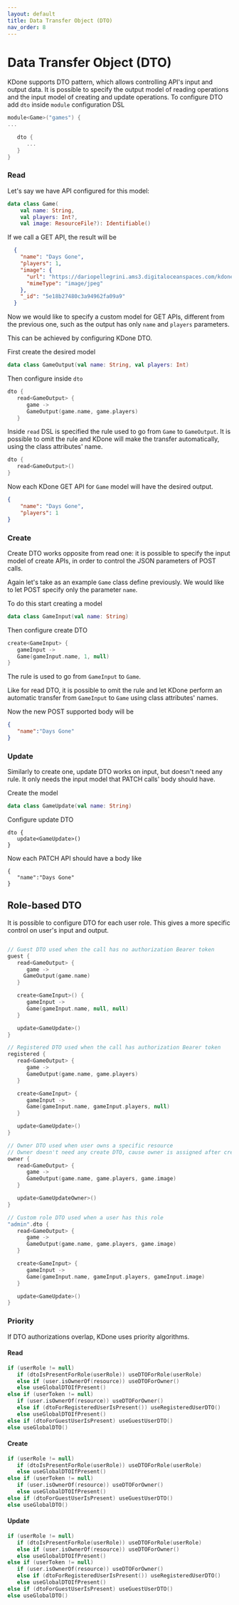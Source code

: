 ```yaml
---
layout: default
title: Data Transfer Object (DTO)
nav_order: 8
---
```


# Data Transfer Object (DTO)

KDone supports DTO pattern, which allows controlling API's input and output data. It is possible to specify the output model of reading operations and the input model of creating and update operations.
To configure DTO add `dto` inside `module` configuration DSL

```kotlin
module<Game>("games") {
...

   dto {
      ...
   }
}
```

### Read
Let's say we have API configured for this model:
```kotlin
data class Game(
    val name: String,
    val players: Int?,
    val image: ResourceFile?): Identifiable()
```

If we call a GET API, the result will be
```json
  {
    "name": "Days Gone",
    "players": 1,
    "image": {
      "url": "https://dariopellegrini.ams3.digitaloceanspaces.com/kdone/game/1578676851711aozI0SMf9C-Days-Gone-768x432.jpg",
      "mimeType": "image/jpeg"
    },
    "_id": "5e18b27480c3a94962fa09a9"
  }
```

Now we would like to specify a custom model for GET APIs, different from the previous one, such as the output has only `name` and `players` parameters.

This can be achieved by configuring KDone DTO.

First create the desired model

```kotlin
data class GameOutput(val name: String, val players: Int)
```

Then configure inside `dto`

```kotlin
dto {
   read<GameOutput> {
      game ->
      GameOutput(game.name, game.players)
   }
```

Inside `read` DSL is specified the rule used to go from `Game` to `GameOutput`. It is possible to omit the rule and KDone will make the transfer automatically, using the class attributes' name.
```kotlin
dto {
   read<GameOutput>()
}
```

Now each KDone GET API for `Game` model will have the desired output.
```json
{
    "name": "Days Gone",
    "players": 1
}

```

### Create
Create DTO works opposite from read one: it is possible to specify the input model of create APIs, in order to control the JSON parameters of POST calls.

Again let's take as an example `Game` class define previously.
We would like to let POST specify only the parameter `name`.  

To do this start creating a model
```kotlin
data class GameInput(val name: String)
```

Then configure create DTO
```kotlin
create<GameInput> {
   gameInput ->
   Game(gameInput.name, 1, null)
}
```

The rule is used to go from `GameInput` to `Game`.

Like for read DTO, it is possible to omit the rule and let KDone perform an automatic transfer from `GameInput` to `Game` using class attributes' names.

Now the new POST supported body will be
```json
{
   "name":"Days Gone"
}
```

### Update
Similarly to create one, update DTO works on input, but doesn't need any rule. It only needs the input model that PATCH calls' body should have.

Create the model
```kotlin
data class GameUpdate(val name: String)
```

Configure update DTO
```
dto {
   update<GameUpdate>()
}
```

Now each PATCH API should have a body like
```
{
   "name":"Days Gone"
}
```

## Role-based DTO
It is possible to configure DTO for each user role. This gives a more specific control on user's input and output.
```kotlin

// Guest DTO used when the call has no authorization Bearer token
guest {
   read<GameOutput> {
      game ->
     GameOutput(game.name)
   }

   create<GameInput>() {
      gameInput ->
      Game(gameInput.name, null, null)
   }

   update<GameUpdate>()
}

// Registered DTO used when the call has authorization Bearer token
registered {
   read<GameOutput> {
      game ->
      GameOutput(game.name, game.players)
   }

   create<GameInput> {
      gameInput ->
      Game(gameInput.name, gameInput.players, null)
   }

   update<GameUpdate>()
}

// Owner DTO used when user owns a specific resource
// Owner doesn't need any create DTO, cause owner is assigned after creation
owner {
   read<GameOutput> {
      game ->
      GameOutput(game.name, game.players, game.image)
   }

   update<GameUpdateOwner>()
}

// Custom role DTO used when a user has this role
"admin".dto {
   read<GameOutput> {
      game ->
      GameOutput(game.name, game.players, game.image)
   }

   create<GameInput> {
      gameInput ->
      Game(gameInput.name, gameInput.players, gameInput.image)
   }

   update<GameUpdate>()
}
```

### Priority
If DTO authorizations overlap, KDone uses priority algorithms.

#### Read
```kotlin
if (userRole != null)
   if (dtoIsPresentForRole(userRole)) useDTOForRole(userRole)
   else if (user.isOwnerOf(resource)) useDTOForOwner()
   else useGlobalDTOIfPresent()
else if (userToken != null)
   if (user.isOwnerOf(resource)) useDTOForOwner()
   else if (dtoForRegisteredUserIsPresent()) useRegisteredUserDTO()
   else useGlobalDTOIfPresent()
else if (dtoForGuestUserIsPresent) useGuestUserDTO()
else useGlobalDTO()
```

#### Create
```kotlin
if (userRole != null)
   if (dtoIsPresentForRole(userRole)) useDTOForRole(userRole)
   else useGlobalDTOIfPresent()
else if (userToken != null)
   if (user.isOwnerOf(resource)) useDTOForOwner()
   else useGlobalDTOIfPresent()
else if (dtoForGuestUserIsPresent) useGuestUserDTO()
else useGlobalDTO()
```

#### Update
```kotlin
if (userRole != null)
   if (dtoIsPresentForRole(userRole)) useDTOForRole(userRole)
   else if (user.isOwnerOf(resource)) useDTOForOwner()
   else useGlobalDTOIfPresent()
else if (userToken != null)
   if (user.isOwnerOf(resource)) useDTOForOwner()
   else if (dtoForRegisteredUserIsPresent()) useRegisteredUserDTO()
   else useGlobalDTOIfPresent()
else if (dtoForGuestUserIsPresent) useGuestUserDTO()
else useGlobalDTO()
```
